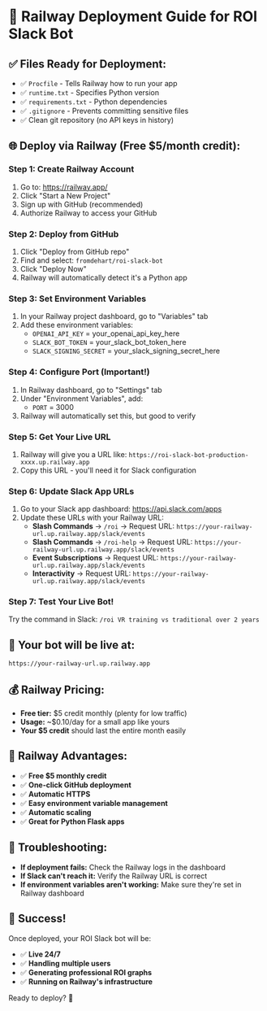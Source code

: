 # 🚀 Railway Deployment Guide for ROI Slack Bot

## ✅ Files Ready for Deployment:
- ✅ `Procfile` - Tells Railway how to run your app
- ✅ `runtime.txt` - Specifies Python version
- ✅ `requirements.txt` - Python dependencies
- ✅ `.gitignore` - Prevents committing sensitive files
- ✅ Clean git repository (no API keys in history)

## 🌐 Deploy via Railway (Free $5/month credit):

### Step 1: Create Railway Account
1. Go to: https://railway.app/
2. Click "Start a New Project"
3. Sign up with GitHub (recommended)
4. Authorize Railway to access your GitHub

### Step 2: Deploy from GitHub
1. Click "Deploy from GitHub repo"
2. Find and select: `fromdehart/roi-slack-bot`
3. Click "Deploy Now"
4. Railway will automatically detect it's a Python app

### Step 3: Set Environment Variables
1. In your Railway project dashboard, go to "Variables" tab
2. Add these environment variables:
   - `OPENAI_API_KEY` = your_openai_api_key_here
   - `SLACK_BOT_TOKEN` = your_slack_bot_token_here
   - `SLACK_SIGNING_SECRET` = your_slack_signing_secret_here

### Step 4: Configure Port (Important!)
1. In Railway dashboard, go to "Settings" tab
2. Under "Environment Variables", add:
   - `PORT` = 3000
3. Railway will automatically set this, but good to verify

### Step 5: Get Your Live URL
1. Railway will give you a URL like: `https://roi-slack-bot-production-xxxx.up.railway.app`
2. Copy this URL - you'll need it for Slack configuration

### Step 6: Update Slack App URLs
1. Go to your Slack app dashboard: https://api.slack.com/apps
2. Update these URLs with your Railway URL:
   - **Slash Commands** → `/roi` → Request URL: `https://your-railway-url.up.railway.app/slack/events`
   - **Slash Commands** → `/roi-help` → Request URL: `https://your-railway-url.up.railway.app/slack/events`
   - **Event Subscriptions** → Request URL: `https://your-railway-url.up.railway.app/slack/events`
   - **Interactivity** → Request URL: `https://your-railway-url.up.railway.app/slack/events`

### Step 7: Test Your Live Bot!
Try the command in Slack: `/roi VR training vs traditional over 2 years`

## 🎯 Your bot will be live at:
`https://your-railway-url.up.railway.app`

## 💰 Railway Pricing:
- **Free tier:** $5 credit monthly (plenty for low traffic)
- **Usage:** ~$0.10/day for a small app like yours
- **Your $5 credit** should last the entire month easily

## 📝 Railway Advantages:
- ✅ **Free $5 monthly credit**
- ✅ **One-click GitHub deployment**
- ✅ **Automatic HTTPS**
- ✅ **Easy environment variable management**
- ✅ **Automatic scaling**
- ✅ **Great for Python Flask apps**

## 🔧 Troubleshooting:
- **If deployment fails:** Check the Railway logs in the dashboard
- **If Slack can't reach it:** Verify the Railway URL is correct
- **If environment variables aren't working:** Make sure they're set in Railway dashboard

## 🎉 Success!
Once deployed, your ROI Slack bot will be:
- ✅ **Live 24/7**
- ✅ **Handling multiple users**
- ✅ **Generating professional ROI graphs**
- ✅ **Running on Railway's infrastructure**

Ready to deploy? 🚀
